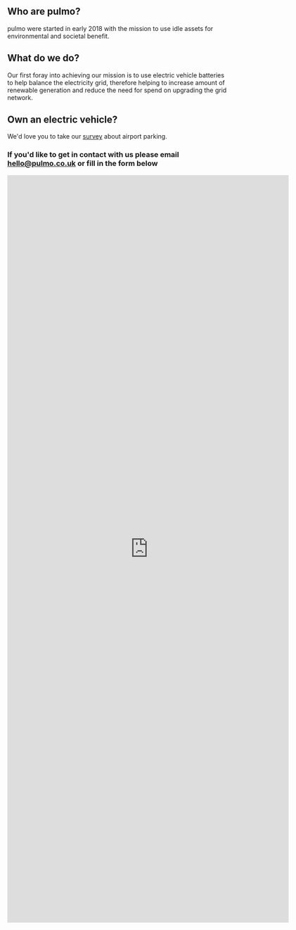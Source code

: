 ## Who are pulmo?

pulmo were started in early 2018 with the mission to use idle assets for environmental and societal benefit.

## What do we do?

Our first foray into achieving our mission is to use electric vehicle batteries to help balance the electricity grid, therefore helping to increase amount of renewable generation and reduce the need for spend on upgrading the grid network.

## Own an electric vehicle?

We'd love you to take our [survey](https://pulmo1.typeform.com/to/ovhms2) about airport parking.

### If you'd like to get in contact with us please email <hello@pulmo.co.uk> or fill in the form below






<iframe src="https://docs.google.com/forms/d/e/1FAIpQLScePX_OFqmNSScSDFnIcbdXB1iPGlDLOsNQL1DSPOsc2Ut9bg/viewform?embedded=true" width="640" height="1700" frameborder="0" marginheight="0" marginwidth="0">Loading...</iframe>
